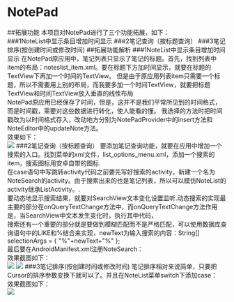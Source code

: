 # NotePad
##拓展功能 本项目对NotePad进行了三个功能拓展，如下：<br> ###1NoteList中显示条目增加时间显示 ###2笔记查询（按标题查询） ###3笔记排序(按创建时间或修改时间) ##拓展功能解析 ###1NoteList中显示条目增加时间显示 在NotePad原应用中，笔记列表只显示了笔记的标题。首先，找到列表中item的布局：noteslist_item.xml。要在标题下方加时间显示，就要在标题的TextView下再加一个时间的TextView。 但是由于原应用列表item只需要一个标题，所以不需要用上别的布局，而我要多加一个时间TextView，就要把标题TextView和时间TextView放入垂直的线性布局<br> NotePad原应用已经保存了时间，但是，这并不是我们平常所见到的时间格式，而是时间戳，需要对这些数据进行转化，使人能看的懂。 我选择的方法时把时间戳改为以时间格式存入，改动地方分别为NotePadProvider中的insert方法和NoteEditor中的updateNote方法。<br> 效果如下：<br>
![](https://i.loli.net/2019/04/28/5cc50fb854181.png)
###2笔记查询（按标题查询） 要添加笔记查询功能，就要在应用中增加一个搜索的入口。找到菜单的xml文件，list_options_menu.xml，添加一个搜索的item，搜索图标用安卓自带的图标.<br> 在case语句中写跳转activity代码之前要先写好搜索的activity，新建一个名为NoteSearch的activity。由于搜索出来的也是笔记列表，所以可以模仿NoteList的activity继承ListActivity。.<br> 要动态地显示搜索结果，就要对SearchView文本变化设置监听.动态搜索的实现最主要的部分在onQueryTextChange方法中，而onQueryTextChange方法作用是，当SearchView中文本发生变化时，执行其中代码，<br> 搜索还有一个重要的部分就是要做到模糊匹配而不是严格匹配，可以使用数据库查询语句中的LIKE和%结合来实现，newText为输入搜索的内容：String[] selectionArgs = { "%"+newText+"%" };<br> 最后要在AndroidManifest.xml注册NoteSearch：<br> 效果截图如下：<br>
![](https://i.loli.net/2019/04/28/5cc50f9bbe4f5.png)
![](https://i.loli.net/2019/04/28/5cc50fb899d88.png)
###3笔记排序(按创建时间或修改时间) 笔记排序相对来说简单，只要把Cursor的排序参数变换下就可以了。并且在NoteList菜单switch下添加case：<br> 效果截图如下：<br>
![](https://i.loli.net/2019/04/28/5cc50fb873aac.png)

